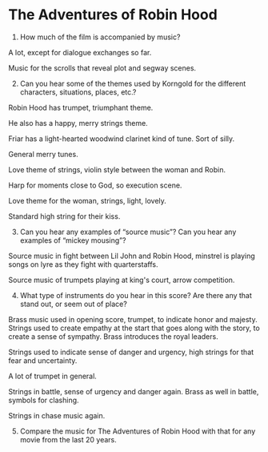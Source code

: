 # The Adventures of Robin Hood

1. How much of the film is accompanied by music?

A lot, except for dialogue exchanges so far.

Music for the scrolls that reveal plot and segway scenes.

2. Can you hear some of the themes used by Korngold for the different characters, situations, places, etc.?

Robin Hood has trumpet, triumphant theme.

He also has a happy, merry strings theme.

Friar has a light-hearted woodwind clarinet kind of tune. Sort of silly.

General merry tunes.

Love theme of strings, violin style between the woman and Robin.

Harp for moments close to God, so execution scene.

Love theme for the woman, strings, light, lovely.

Standard high string for their kiss.

3. Can you hear any examples of “source music”? Can you hear any examples of “mickey mousing”?

Source music in fight between Lil John and Robin Hood, minstrel is playing songs on lyre as they fight with quarterstaffs.

Source music of trumpets playing at king's court, arrow competition.

4. What type of instruments do you hear in this score? Are there any that stand out, or seem out of place?

Brass music used in opening score, trumpet, to indicate honor and majesty.
Strings used to create empathy at the start that goes along with the story, to create a sense of sympathy. Brass introduces the royal leaders.

Strings used to indicate sense of danger and urgency, high strings for that fear and uncertainty.

A lot of trumpet in general.

Strings in battle, sense of urgency and danger again. Brass as well in battle, symbols for clashing.

Strings in chase music again.

5. Compare the music for The Adventures of Robin Hood with that for any movie from the last 20 years.
